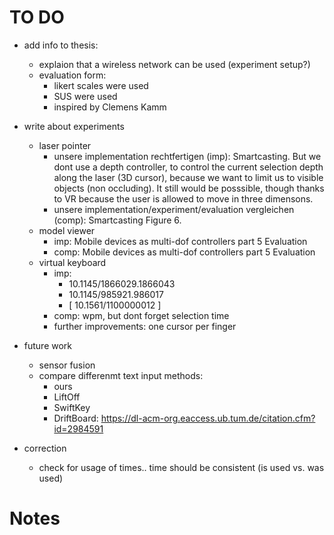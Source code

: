 # TO DO

- add info to thesis:
  - explaion that a wireless network can be used (experiment setup?)
  - evaluation form:
    - likert scales were used
    - SUS were used
    - inspired by Clemens Kamm

- write about experiments
  - laser pointer
    - unsere implementation rechtfertigen (imp):
      Smartcasting. But we dont use a depth controller, to control the current selection depth along the laser (3D cursor), because we want to limit us to visible objects (non occluding). It still would be posssible, though thanks to VR because the user is allowed to move in three dimensons.
    - unsere implementation/experiment/evaluation vergleichen (comp):
      Smartcasting Figure 6.
  - model viewer
    - imp:
      Mobile devices as multi-dof controllers part 5 Evaluation
    - comp:
      Mobile devices as multi-dof controllers part 5 Evaluation
  - virtual keyboard
    - imp: 
      - 10.1145/1866029.1866043
      - 10.1145/985921.986017
      - [ 10.1561/1100000012 ]
    - comp: wpm, but dont forget selection time
    - further improvements: one cursor per finger

- future work
  - sensor fusion
  - compare differenmt text input methods:
    - ours
    - LiftOff
    - SwiftKey
    - DriftBoard: https://dl-acm-org.eaccess.ub.tum.de/citation.cfm?id=2984591

- correction
  - check for usage of times.. time should be consistent (is used vs. was used)

# Notes
